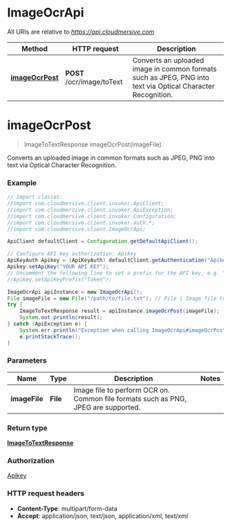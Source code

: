 # ImageOcrApi

All URIs are relative to *https://api.cloudmersive.com*

Method | HTTP request | Description
------------- | ------------- | -------------
[**imageOcrPost**](ImageOcrApi.md#imageOcrPost) | **POST** /ocr/image/toText | Converts an uploaded image in common formats such as JPEG, PNG into text via Optical Character Recognition.


<a name="imageOcrPost"></a>
# **imageOcrPost**
> ImageToTextResponse imageOcrPost(imageFile)

Converts an uploaded image in common formats such as JPEG, PNG into text via Optical Character Recognition.

### Example
```java
// Import classes:
//import com.cloudmersive.client.invoker.ApiClient;
//import com.cloudmersive.client.invoker.ApiException;
//import com.cloudmersive.client.invoker.Configuration;
//import com.cloudmersive.client.invoker.auth.*;
//import com.cloudmersive.client.ImageOcrApi;

ApiClient defaultClient = Configuration.getDefaultApiClient();

// Configure API key authorization: Apikey
ApiKeyAuth Apikey = (ApiKeyAuth) defaultClient.getAuthentication("Apikey");
Apikey.setApiKey("YOUR API KEY");
// Uncomment the following line to set a prefix for the API key, e.g. "Token" (defaults to null)
//Apikey.setApiKeyPrefix("Token");

ImageOcrApi apiInstance = new ImageOcrApi();
File imageFile = new File("/path/to/file.txt"); // File | Image file to perform OCR on.  Common file formats such as PNG, JPEG are supported.
try {
    ImageToTextResponse result = apiInstance.imageOcrPost(imageFile);
    System.out.println(result);
} catch (ApiException e) {
    System.err.println("Exception when calling ImageOcrApi#imageOcrPost");
    e.printStackTrace();
}
```

### Parameters

Name | Type | Description  | Notes
------------- | ------------- | ------------- | -------------
 **imageFile** | **File**| Image file to perform OCR on.  Common file formats such as PNG, JPEG are supported. |

### Return type

[**ImageToTextResponse**](ImageToTextResponse.md)

### Authorization

[Apikey](../README.md#Apikey)

### HTTP request headers

 - **Content-Type**: multipart/form-data
 - **Accept**: application/json, text/json, application/xml, text/xml

